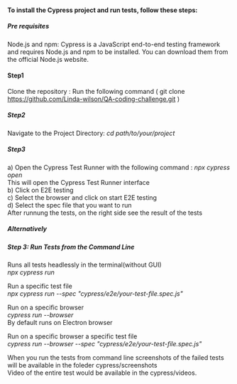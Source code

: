 #### To install the Cypress project and run tests, follow these steps:

##### Pre requisites
Node.js and npm:
Cypress is a JavaScript end-to-end testing framework and requires Node.js and npm to be installed. You can download them from the official Node.js website.

#### Step1
Clone the repository : 
Run the following command 
( git clone https://github.com/Linda-wilson/QA-coding-challenge.git )

##### Step2
Navigate to the Project Directory: <i> cd path/to/your/project </i>

##### Step3
 
 a) Open the Cypress Test Runner with the following command :<i> npx cypress open</i><br>
     This will open the Cypress Test Runner interface<br>
 b) Click on E2E testing<br>
 c) Select the browser and click on start E2E testing<br>
 d) Select the spec file that you want to run<br>
 After runnung the tests, on the right side see the result of the tests<br>

##### Alternatively
##### Step 3: Run Tests from the Command Line 
Runs all tests headlessly in the terminal(without GUI)<br>
<i>npx cypress run </i><br>

Run a specific test file<br>
<i>npx cypress run --spec "cypress/e2e/your-test-file.spec.js"</i><br>

Run on a specific browser<br>
<i>cypress run --browser <browser-name-or-path></i><br>
By default runs on Electron browser<br>

Run on a specific browser a specific test file<br>
<i>cypress run --browser <browser-name-or-path> --spec "cypress/e2e/your-test-file.spec.js"</i><br>

When you run the tests from command line screenshots of the failed tests will be available in the foleder cypress/screenshots<br>
Video of the entire test would be available in the cypress/videos.
